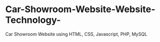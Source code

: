 # Car-Showroom-Website-Website-Technology-
Car Showroom Website using HTML, CSS, Javascript, PHP, MySQL
